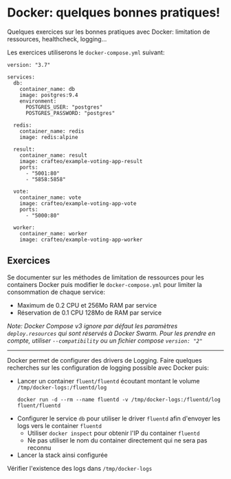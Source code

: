# Docker: quelques bonnes pratiques!

Quelques exercices sur les bonnes pratiques avec Docker: limitation de ressources, healthcheck, logging...

Les exercices utiliserons le `docker-compose.yml` suivant:

```
version: "3.7"

services:
  db:
    container_name: db
    image: postgres:9.4
    environment:
      POSTGRES_USER: "postgres"
      POSTGRES_PASSWORD: "postgres"

  redis:
    container_name: redis
    image: redis:alpine

  result:
    container_name: result
    image: crafteo/example-voting-app-result
    ports:
      - "5001:80"
      - "5858:5858"

  vote:
    container_name: vote
    image: crafteo/example-voting-app-vote
    ports:
      - "5000:80"

  worker:
    container_name: worker
    image: crafteo/example-voting-app-worker
```

## Exercices

Se documenter sur les méthodes de limitation de ressources pour les containers Docker puis modifier le `docker-compose.yml` pour limiter la consommation de chaque service:

- Maximum de 0.2 CPU et 256Mo RAM par service
- Réservation de 0.1 CPU 128Mo de RAM par service

*Note: Docker Compose v3 ignore par défaut les paramètres `deploy.resources` qui sont réservés à Docker Swarm. Pour les prendre en compte, utiliser `--compatibility` ou un fichier compose `version: "2"`*

---

Docker permet de configurer des drivers de Logging. Faire quelques recherches sur les configuration de logging possible avec Docker puis:

- Lancer un container `fluent/fluentd` écoutant montant le volume `/tmp/docker-logs:/fluentd/log`
   ```
   docker run -d --rm --name fluentd -v /tmp/docker-logs:/fluentd/log fluent/fluentd
   ```
- Configurer le service `db` pour utiliser le driver `fluentd` afin d'envoyer les logs vers le container `fluentd`
  - Utiliser `docker inspect` pour obtenir l'IP du container `fluentd`
  - Ne pas utiliser le nom du container directement qui ne sera pas reconnu 
- Lancer la stack ainsi configurée

Vérifier l'existence des logs dans `/tmp/docker-logs`



 
